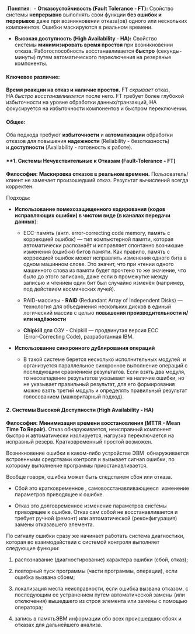  **Понятия**:
 - **Отказоустойчивость (Fault Tolerance - FT):** Свойство системы **непрерывно** выполнять свои функции **без ошибок и перерывов** даже при возникновении отказа(ов) одного или нескольких компонентов. Ошибки маскируются в реальном времени. 
- **Высокая доступность (High Availability - HA):** Свойство системы **минимизировать время простоя** при возникновении отказа. Работоспособность восстанавливается **быстро** (секунды-минуты) путем автоматического переключения на резервные компоненты. 
#### Ключевое различие: 
**Время реакции на отказ и наличие простоя.** FT _скрывает_ отказ, HA _быстро восстанавливается_ после него. FT требует более глубокой избыточности на уровне обработки данных/транзакций, HA фокусируется на избыточности компонентов и быстром переключении.
#### Общее: 
Оба подхода требуют **избыточности** и **автоматизации** обработки отказов для повышения **надежности** (Reliability - безотказность) и **доступности** (Availability - готовность к работе).

#### **1. Системы Нечувствительные к Отказам (Fault-Tolerance - FT)

**Философия:** **Маскировка отказов в реальном времени.** Пользователь/клиент не замечает произошедший отказ. Результат вычислений всегда корректен.

Подходы:
- **Использование помехозащищенного кодирования (кодов исправляющих ошибки) в чистом виде (в каналах передачи данных**):
	- ECC-память (англ. error-correcting code memory, память с коррекцией ошибок) — тип компьютерной памяти, которая автоматически распознаёт и исправляет спонтанно возникшие изменения (ошибки) битов памяти.  Как правило, память с коррекцией ошибок может исправлять изменения одного бита в одном машинном слове. Это значит, что при чтении одного машинного слова из памяти будет прочтено то же значение, что было до этого записано, даже если в промежутке между записью и чтением один бит был случайно изменён (например, под действием космических лучей).
	
	- RAID-массивы - **RAID** (Redundant Array of Independent Disks) — технология для объединения нескольких дисков в единый логический массив с целью **повышения производительности и/или надёжности**
	
	- **Chipkill** для ОЗУ - Chipkill — продвинутая версия ECC (Error‑Correcting Code), разработанная IBM.
	
- **Использование синхронного дублирования операций**
	- В такой системе берется несколько исполнительных модулей  и организуется параллельное синхронное выполнение операций с последующим сравнением результатов. Если взять два модуля, то несовпадение результатов указывает на наличие ошибки, но не указывает правильный результат, для его формирования можно взять третий модуль и определять правильный результат голосованием (мажоритарный подход).

#### 2. **Системы Высокой Доступности (High Availability - HA)**

**Философия:** **Минимизация времени восстановления (MTTR - Mean Time To Repair).** Отказ обнаруживается, неисправный компонент быстро и автоматически изолируется, нагрузка переключается на исправный резерв. Кратковременный простой возможен.

Возникновение ошибки в каком-либо устройстве ЭВМ  обнаруживается встроенными средствами контроля и вызывает сигнал ошибки, по которому выполнение программы приостанавливается.

Вообще говоря, ошибка может быть следствием сбоя или отказа.
- Сбой это кратковременное , самовосстанавливающееся  изменение параметров  приводящее к ошибке.

- Отказ это долговременное изменение параметров системы приводящее к ошибке. Отказ сам собой не восстанавливается и требует ручной (ремонт) или автоматической (реконфигурация) замены отказавшего элемента.

По сигналу ошибки сразу же начинает работать система диагностики, которая во взаимодействии с системой контроля выполняет следующие функции:
1. распознавание (диагностирование) характера ошибки (сбой, отказ);

2. повторный пуск программы (части программы, операции), если ошибка вызвана сбоем;

3. локализация места неисправности, если ошибка вызвана отказом, с последующим ее устранением путем автоматической замены (или отключения) вышедшего из строя элемента или замены с помощью оператора;

4. запись в памятьЭВМ информации обо всех происшедших сбоях и отказах для дальнейшего анализа.

